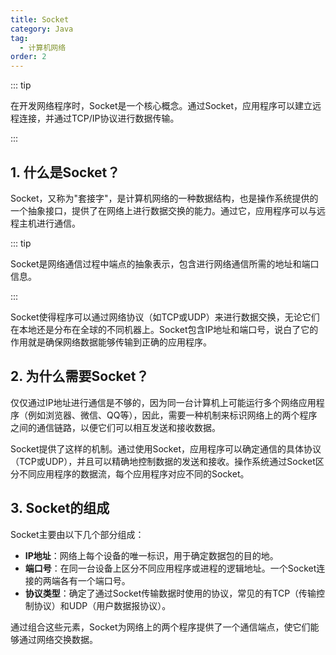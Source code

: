 ```yaml
---
title: Socket
category: Java
tag:
  - 计算机网络
order: 2
---
```


::: tip

在开发网络程序时，Socket是一个核心概念。通过Socket，应用程序可以建立远程连接，并通过TCP/IP协议进行数据传输。

:::

## 1. 什么是Socket？

Socket，又称为"套接字"，是计算机网络的一种数据结构，也是操作系统提供的一个抽象接口，提供了在网络上进行数据交换的能力。通过它，应用程序可以与远程主机进行通信。

::: tip

Socket是网络通信过程中端点的抽象表示，包含进行网络通信所需的地址和端口信息。

:::

Socket使得程序可以通过网络协议（如TCP或UDP）来进行数据交换，无论它们在本地还是分布在全球的不同机器上。Socket包含IP地址和端口号，说白了它的作用就是确保网络数据能够传输到正确的应用程序。

## 2. 为什么需要Socket？

仅仅通过IP地址进行通信是不够的，因为同一台计算机上可能运行多个网络应用程序（例如浏览器、微信、QQ等），因此，需要一种机制来标识网络上的两个程序之间的通信链路，以便它们可以相互发送和接收数据。

Socket提供了这样的机制。通过使用Socket，应用程序可以确定通信的具体协议（TCP或UDP），并且可以精确地控制数据的发送和接收。操作系统通过Socket区分不同应用程序的数据流，每个应用程序对应不同的Socket。

## 3. Socket的组成

Socket主要由以下几个部分组成：

- **IP地址**：网络上每个设备的唯一标识，用于确定数据包的目的地。
- **端口号**：在同一台设备上区分不同应用程序或进程的逻辑地址。一个Socket连接的两端各有一个端口号。
- **协议类型**：确定了通过Socket传输数据时使用的协议，常见的有TCP（传输控制协议）和UDP（用户数据报协议）。

通过组合这些元素，Socket为网络上的两个程序提供了一个通信端点，使它们能够通过网络交换数据。